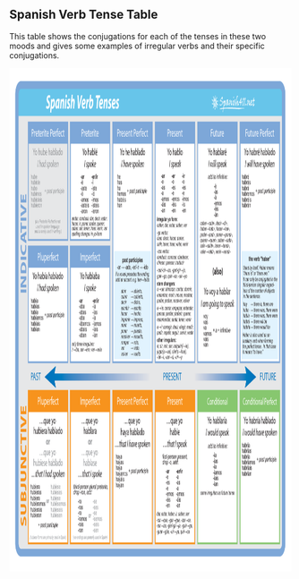 <div class="container">
  <h2>Spanish Verb Tense Table</h2>
  <p>This table shows the conjugations for each of the tenses in these two moods and gives some examples of irregular verbs and their specific conjugations.</p>
  <img class="img-responsive" src="grammar .png" alt="Grammar " width="900" height="900"> 
</div>




	
